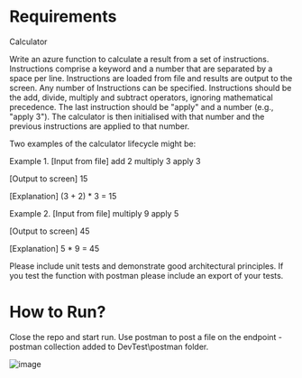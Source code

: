 # Requirements
Calculator

Write an azure function to calculate a result from a set of instructions.
Instructions comprise a keyword and a number that are separated by a space per line. Instructions are loaded from file and results are output to the screen. Any number of Instructions can be specified.
Instructions should be the add, divide, multiply and subtract operators, ignoring mathematical precedence. The last instruction should be "apply" and a number (e.g., "apply 3"). The calculator is then initialised with that number and the previous instructions are applied to that number.

Two examples of the calculator lifecycle might be:

Example 1.
 [Input from file]
add 2
multiply 3
apply 3

[Output to screen]
15

[Explanation]
(3 + 2) * 3 = 15

Example 2.
 [Input from file]
multiply 9
apply 5

[Output to screen]
45

[Explanation]
5 * 9 = 45

Please include unit tests and demonstrate good architectural principles. If you test the function with postman please include an export of your tests.

# How to Run?

Close the repo and start run.
Use postman to post a file on the endpoint - postman collection added to DevTest\postman folder.

![image](https://user-images.githubusercontent.com/37901131/121161200-a8304880-c844-11eb-9042-a7066b011269.png)




